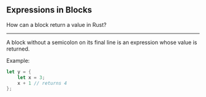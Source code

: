 ## Expressions in Blocks

How can a block return a value in Rust?

---

A block without a semicolon on its final line is an expression whose value is returned.

Example:
```rust
let y = {
    let x = 3;
    x + 1 // returns 4
};
```

